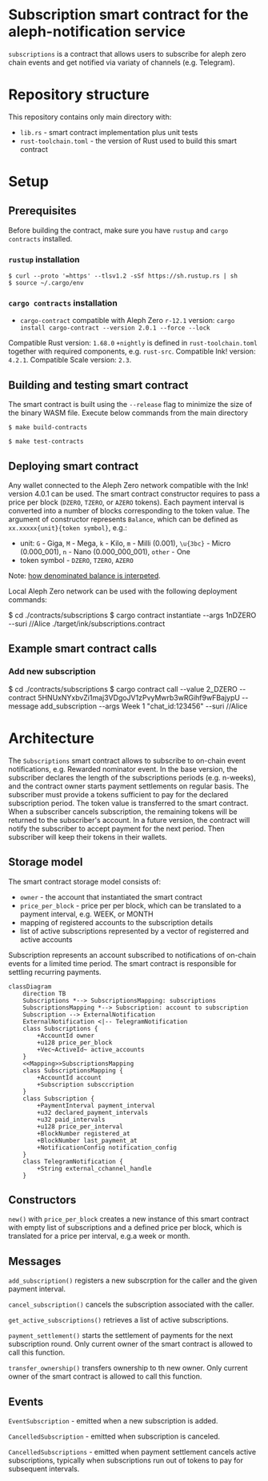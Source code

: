 Subscription smart contract for the aleph-notification service
==============================================================

`subscriptions` is a contract that allows users to subscribe for aleph zero chain events and get notified via variaty of channels (e.g. Telegram).

# Repository structure

This repository contains only main directory with:

* `lib.rs` - smart contract implementation plus unit tests
* `rust-toolchain.toml` - the version of Rust used to build this smart contract

# Setup

## Prerequisites

Before building the contract, make sure you have `rustup` and `cargo contracts` installed.

### `rustup` installation 

	$ curl --proto '=https' --tlsv1.2 -sSf https://sh.rustup.rs | sh
	$ source ~/.cargo/env

### `cargo contracts` installation

* `cargo-contract` compatible with Aleph Zero `r-12.1` version: `cargo install cargo-contract --version 2.0.1 --force --lock`

Compatible Rust version: `1.68.0` `+nightly` is defined in `rust-toolchain.toml` together with required components, e.g. `rust-src`.
Compatible Ink! version: `4.2.1`.
Compatible Scale version: `2.3`.

## Building and testing smart contract

The smart contract is built using the `--release` flag to minimize the size of the binary WASM file.
Execute below commands from the main directory

	$ make build-contracts

	$ make test-contracts
  
## Deploying smart contract

Any wallet connected to the Aleph Zero network compatible with the Ink! version 4.0.1 can be used. 
The smart contract constructor requires to pass a price per block (`DZERO`, `TZERO`, or `AZERO` tokens). 
Each payment interval is converted into a number of blocks corresponding to the token value.
The argument of constructor represents `Balance`, which can be defined as `xx.xxxxx{unit}{token symbol}`, e.g.:

* unit: `G` - Giga, `M` - Mega, `k` - Kilo, `m` - Milli (0.001), `\u{3bc}` - Micro (0.000_001), `n` - Nano (0.000_000_001), `other` - One
* token symbol - `DZERO`, `TZERO`, `AZERO`

Note: [how denominated balance is interpeted](https://github.com/paritytech/cargo-contract/blob/master/crates/extrinsics/src/balance.rs#L43).

Local Aleph Zero network can be used with the following deployment commands:

  $ cd ./contracts/subscriptions
  $ cargo contract instantiate --args 1nDZERO  --suri //Alice ./target/ink/subscriptions.contract

## Example smart contract calls

### Add new subscription

  $ cd ./contracts/subscriptions
  $ cargo contract call --value 2_DZERO --contract 5HNUxNYxbvZi1maj3VDgoJV1zPvyMwrb3wRGihf9wFBajypU --message add_subscription --args Week 1 \"chat_id:123456\" --suri //Alice
  
# Architecture

The `Subscriptions` smart contract allows to subscribe to on-chain event notifications, e.g. Rewarded nominator event.
In the base version, the subscriber declares the length of the subscriptions periods (e.g. n-weeks), and the contract owner starts payment settlements on regular basis.
The subscriber must provide a tokens sufficient to pay for the declared subscription period. The token value is transferred to the smart contract.
When a subscriber cancels subscription, the remaining tokens will be returned to the subscriber's account.
In a future version, the contract will notify the subscriber to accept payment for the next period. Then subscriber will keep their tokens in their wallets.

## Storage model

The smart contract storage model consists of:

* `owner` - the account that instantiated the smart contract
* `price_per_block` - price per per block, which can be translated to a payment interval, e.g. WEEK, or MONTH
* mapping of registered accounts to the subscription details
* list of active subscriptions represented by a vector of registerred and active accounts

Subscription represents an account subscribed to notifications of on-chain events for a limited time period. 
The smart contract is responsible for settling recurring payments. 

```mermaid
classDiagram
    direction TB
    Subscriptions *--> SubscriptionsMapping: subscriptions
    SubscriptionsMapping *--> Subscription: account to subscription
    Subscription --> ExternalNotification
    ExternalNotification <|-- TelegramNotification
    class Subscriptions {
        +AccountId owner
        +u128 price_per_block
        +Vec~ActiveId~ active_accounts
    }
    <<Mapping>>SubscriptionsMapping
    class SubscriptionsMapping {
        +AccountId account
        +Subscription subsccription
    }
    class Subscription {
        +PaymentInterval payment_interval
        +u32 declared_payment_intervals
        +u32 paid_intervals
        +u128 price_per_interval
        +BlockNumber registered_at
        +BlockNumber last_payment_at
        +NotificationConfig notification_config
    }
    class TelegramNotification {
        +String external_cchannel_handle
    }
```

## Constructors

`new()` with `price_per_block` creates a new instance of this smart contract with empty list of subscriptions and a defined price per block,
 which is translated for a price per interval, e.g.a week or month.

## Messages

`add_subscription()` registers a new subscrption for the caller and the given payment interval.

`cancel_subscription()` cancels the subscription associated with the caller.

`get_active_subscriptions()` retrieves a list of active subscriptions.

`payment_settlement()` starts the settlement of payments for the next subscription round. Only current owner of the smart contract is allowed to call this function.

`transfer_ownership()` transfers ownership to th new owner. Only current owner of the smart contract is allowed to call this function.

## Events

`EventSubscription` - emitted when a new subscription is added.

`CancelledSubscription` - emitted when subscription is canceled.

`CancelledSubscriptions` - emitted when payment settlement cancels active subscriptions, typically when subscriptions run out of tokens to pay for subsequent intervals.